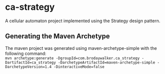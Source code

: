 # ca-strategy
A cellular automaton project implemented using the Strategy design pattern.

## Generating the Maven Archetype
The maven project was generated using maven-archetype-simple with the following command: <br>
`mvn archetype:generate -DgroupId=com.brodaywalker.ca_strategy -DartifactId=ca_strategy -DarchetypeArtifactId=maven-archetype-simple -DarchetypeVersion=1.4 -DinteractiveMode=false`
